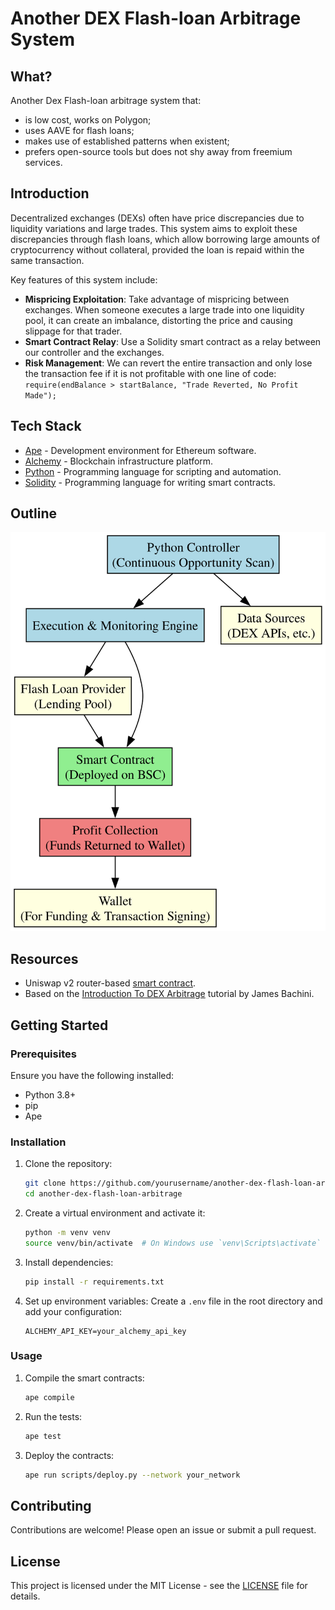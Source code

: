 # Another DEX Flash-loan Arbitrage System

## What?

Another Dex Flash-loan arbitrage system that:
- is low cost, works on Polygon;
- uses AAVE for flash loans;
- makes use of established patterns when existent;
- prefers open-source tools but does not shy away from freemium services.

## Introduction

Decentralized exchanges (DEXs) often have price discrepancies due to liquidity variations and large trades. This system aims to exploit these discrepancies through flash loans, which allow borrowing large amounts of cryptocurrency without collateral, provided the loan is repaid within the same transaction.

Key features of this system include:
- **Mispricing Exploitation**: Take advantage of mispricing between exchanges. When someone executes a large trade into one liquidity pool, it can create an imbalance, distorting the price and causing slippage for that trader.
- **Smart Contract Relay**: Use a Solidity smart contract as a relay between our controller and the exchanges.
- **Risk Management**: We can revert the entire transaction and only lose the transaction fee if it is not profitable with one line of code: `require(endBalance > startBalance, "Trade Reverted, No Profit Made");`

## Tech Stack

* [Ape](https://apeworx.io) - Development environment for Ethereum software.
* [Alchemy](https://www.alchemy.com/) - Blockchain infrastructure platform.
* [Python](https://www.python.org) - Programming language for scripting and automation.
* [Solidity](https://soliditylang.org) - Programming language for writing smart contracts.

## Outline

![Flash Loan Arbitrage Architecture](./diagrams/system_overview.svg)

## Resources

* Uniswap v2 router-based [smart contract](https://github.com/jamesbachini/DEX-Arbitrage/blob/main/contracts/Arb.sol).
* Based on the [Introduction To DEX Arbitrage](https://jamesbachini.com/dex-arbitrage/) tutorial by James Bachini.

## Getting Started

### Prerequisites

Ensure you have the following installed:
- Python 3.8+
- pip
- Ape

### Installation

1. Clone the repository:
    ```sh
    git clone https://github.com/yourusername/another-dex-flash-loan-arbitrage.git
    cd another-dex-flash-loan-arbitrage
    ```

2. Create a virtual environment and activate it:
    ```sh
    python -m venv venv
    source venv/bin/activate  # On Windows use `venv\Scripts\activate`
    ```

3. Install dependencies:
    ```sh
    pip install -r requirements.txt
    ```

4. Set up environment variables:
    Create a `.env` file in the root directory and add your configuration:
    ```env
    ALCHEMY_API_KEY=your_alchemy_api_key
    ```

### Usage

1. Compile the smart contracts:
    ```sh
    ape compile
    ```

2. Run the tests:
    ```sh
    ape test
    ```

3. Deploy the contracts:
    ```sh
    ape run scripts/deploy.py --network your_network
    ```

## Contributing

Contributions are welcome! Please open an issue or submit a pull request.

## License

This project is licensed under the MIT License - see the [LICENSE](LICENSE) file for details.